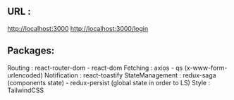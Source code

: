 ## URL :

[http://localhost:3000](http://localhost:3000)
[http://localhost:3000/login](http://localhost:3000/login)

## Packages:

Routing : react-router-dom - react-dom
Fetching : axios - qs (x-www-form-urlencoded)
Notification : react-toastify
StateManagement : redux-saga (components state) - redux-persist (global state in order to  LS)
Style : TailwindCSS

